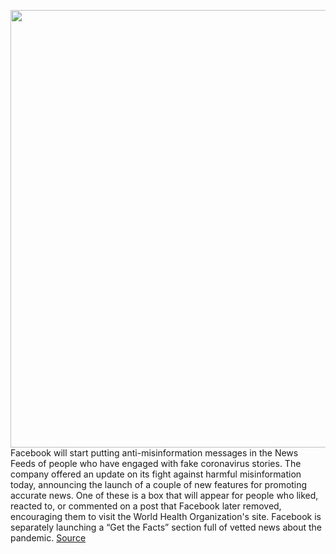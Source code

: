 <img src='https://cdn.vox-cdn.com/thumbor/CiInB49pFL4gAmcRGP9wt_QQ9Oo=/0x0:6000x3784/1200x800/filters:focal(2520x1412:3480x2372)/cdn.vox-cdn.com/uploads/chorus_image/image/66662169/InLine_01.0.jpg' width='700px' /><br/>
Facebook will start putting anti-misinformation messages in the News Feeds of people who have engaged with fake coronavirus stories. The company offered an update on its fight against harmful misinformation today, announcing the launch of a couple of new features for promoting accurate news. One of these is a box that will appear for people who liked, reacted to, or commented on a post that Facebook later removed, encouraging them to visit the World Health Organization's site. Facebook is separately launching a “Get the Facts” section full of vetted news about the pandemic.
<a href='https://www.theverge.com/2020/4/16/21223456/facebook-coronavirus-misinformation-fake-news-warning-update-who'> Source <a/>